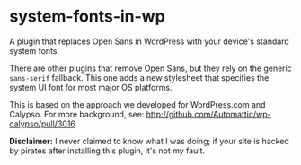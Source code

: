 # system-fonts-in-wp

A plugin that replaces Open Sans in WordPress with your device's standard system fonts.

There are other plugins that remove Open Sans, but they rely on the generic `sans-serif` fallback. This one adds a new stylesheet that specifies the system UI font for most major OS platforms.

This is based on the approach we developed for WordPress.com and Calypso. For more background, see: http://github.com/Automattic/wp-calypso/pull/3016

**Disclaimer:** I never claimed to know what I was doing; if your site is hacked by pirates after installing this plugin, it's not my fault.
